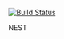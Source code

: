 [![Build Status](https://travis-ci.org/ImmaculateObsession/nest.png?branch=master)](https://travis-ci.org/ImmaculateObsession/nest)

NEST
